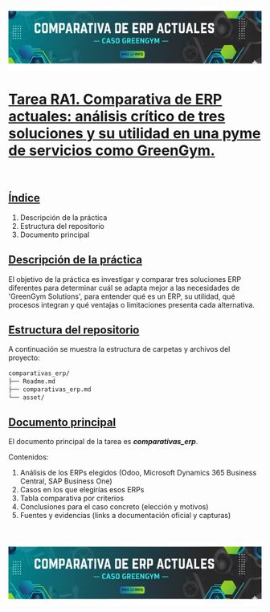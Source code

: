 ![Portada](./asset/Banners/Portada.png)

# <ins> Tarea RA1. Comparativa de ERP actuales: análisis crítico de tres soluciones y su utilidad en una pyme de servicios como GreenGym.</ins>

<br/>

## <ins>Índice</ins>

1. Descripción de la práctica
2. Estructura del repositorio
3. Documento principal


## <ins> Descripción de la práctica </ins>

El objetivo de la práctica es investigar y comparar tres soluciones ERP diferentes para determinar cuál se adapta mejor a las necesidades de 'GreenGym Solutions', para entender qué es un ERP, su utilidad, qué procesos integran y qué ventajas o limitaciones presenta cada alternativa.


## <ins> Estructura del repositorio </ins>

A continuación se muestra la estructura de carpetas y archivos del proyecto:

```
comparativas_erp/
├── Readme.md
├── comparativas_erp.md
└── asset/
```

## <ins> Documento principal </ins>

El documento principal de la tarea es **_comparativas_erp_**.

Contenidos:

1. Análisis de los ERPs elegidos (Odoo, Microsoft Dynamics 365 Business Central, SAP Business One)
2. Casos en los que elegirías esos ERPs
3. Tabla comparativa por criterios
4. Conclusiones para el caso concreto (elección y motivos)
5. Fuentes y evidencias (links a documentación oficial y capturas)

</br>

![Portada](./asset/Banners/Portada.png)



